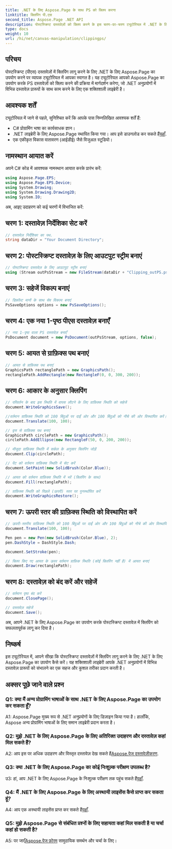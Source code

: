 ```yaml
---
title: .NET के लिए Aspose.Page के साथ PS को क्लिप करना
linktitle: क्लिपिंग पी.एस
second_title: Aspose.Page .NET API
description: पोस्टस्क्रिप्ट दस्तावेज़ों को क्लिप करने के इस चरण-दर-चरण ट्यूटोरियल में .NET के लिए Aspose.Page की शक्ति का अन्वेषण करें। अपनी दस्तावेज़ प्रसंस्करण क्षमताओं को सहजता से बढ़ाना सीखें।
type: docs
weight: 10
url: /hi/net/canvas-manipulation/clippingps/
---
```

## परिचय

पोस्टस्क्रिप्ट (पीएस) दस्तावेज़ों में क्लिपिंग लागू करने के लिए .NET के लिए Aspose.Page का उपयोग करने पर व्यापक ट्यूटोरियल में आपका स्वागत है। यह ट्यूटोरियल आपको Aspose.Page का उपयोग करके PS दस्तावेज़ों को क्लिप करने की प्रक्रिया में मार्गदर्शन करेगा, जो .NET अनुप्रयोगों में विभिन्न दस्तावेज़ प्रारूपों के साथ काम करने के लिए एक शक्तिशाली लाइब्रेरी है।

## आवश्यक शर्तें

ट्यूटोरियल में जाने से पहले, सुनिश्चित करें कि आपके पास निम्नलिखित आवश्यक शर्तें हैं:

- C# प्रोग्रामिंग भाषा का कार्यसाधक ज्ञान।
-  .NET लाइब्रेरी के लिए Aspose.Page स्थापित किया गया। आप इसे डाउनलोड कर सकते हैं[यहाँ](https://releases.aspose.com/page/net/).
- एक एकीकृत विकास वातावरण (आईडीई) जैसे विजुअल स्टूडियो।

## नामस्थान आयात करें

अपने C# कोड में आवश्यक नामस्थान आयात करके प्रारंभ करें:

```csharp
using Aspose.Page.EPS;
using Aspose.Page.EPS.Device;
using System.Drawing;
using System.Drawing.Drawing2D;
using System.IO;
```

अब, आइए उदाहरण को कई चरणों में विभाजित करें:

## चरण 1: दस्तावेज़ निर्देशिका सेट करें

```csharp
// दस्तावेज़ निर्देशिका का पथ.
string dataDir = "Your Document Directory";
```

## चरण 2: पोस्टस्क्रिप्ट दस्तावेज़ के लिए आउटपुट स्ट्रीम बनाएं

```csharp
// पोस्टस्क्रिप्ट दस्तावेज़ के लिए आउटपुट स्ट्रीम बनाएं
using (Stream outPsStream = new FileStream(dataDir + "Clipping_outPS.ps", FileMode.Create))
```

## चरण 3: सहेजें विकल्प बनाएं

```csharp
// डिफ़ॉल्ट मानों के साथ सेव विकल्प बनाएं
PsSaveOptions options = new PsSaveOptions();
```

## चरण 4: एक नया 1-पृष्ठ पीएस दस्तावेज़ बनाएँ

```csharp
// नया 1-पृष्ठ वाला PS दस्तावेज़ बनाएँ
PsDocument document = new PsDocument(outPsStream, options, false);
```

## चरण 5: आयत से ग्राफ़िक्स पथ बनाएं

```csharp
// आयत से ग्राफ़िक्स पथ बनाएं
GraphicsPath rectanglePath = new GraphicsPath();
rectanglePath.AddRectangle(new RectangleF(0, 0, 300, 200));
```

## चरण 6: आकार के अनुसार क्लिपिंग

```csharp
// परिवर्तन के बाद इस स्थिति में वापस लौटने के लिए ग्राफ़िक्स स्थिति को सहेजें
document.WriteGraphicsSave();

//वर्तमान ग्राफ़िक्स स्थिति को 100 बिंदुओं पर दाईं ओर और 100 बिंदुओं को नीचे की ओर विस्थापित करें।
document.Translate(100, 100);

// वृत्त से ग्राफ़िक्स पथ बनाएं
GraphicsPath circlePath = new GraphicsPath();
circlePath.AddEllipse(new RectangleF(50, 0, 200, 200));

// मौजूदा ग्राफ़िक्स स्थिति में सर्कल के अनुसार क्लिपिंग जोड़ें
document.Clip(circlePath);

// पेंट को वर्तमान ग्राफ़िक्स स्थिति में सेट करें
document.SetPaint(new SolidBrush(Color.Blue));

// आयत को वर्तमान ग्राफ़िक्स स्थिति में भरें (क्लिपिंग के साथ)
document.Fill(rectanglePath);

// ग्राफ़िक्स स्थिति को पिछले (ऊपरी) स्तर पर पुनर्स्थापित करें
document.WriteGraphicsRestore();
```

## चरण 7: ऊपरी स्तर की ग्राफ़िक्स स्थिति को विस्थापित करें

```csharp
// ऊपरी-स्तरीय ग्राफ़िक्स स्थिति को 100 बिंदुओं पर दाईं ओर और 100 बिंदुओं को नीचे की ओर विस्थापित करें।
document.Translate(100, 100);

Pen pen = new Pen(new SolidBrush(Color.Blue), 2);
pen.DashStyle = DashStyle.Dash;

document.SetStroke(pen);

// क्लिप किए गए आयत के ऊपर वर्तमान ग्राफ़िक स्थिति (कोई क्लिपिंग नहीं है) में आयत बनाएं
document.Draw(rectanglePath);
```

## चरण 8: दस्तावेज़ को बंद करें और सहेजें

```csharp
// वर्तमान पृष्ठ बंद करें
document.ClosePage();

// दस्तावेज़ सहेजें
document.Save();
```

अब, आपने .NET के लिए Aspose.Page का उपयोग करके पोस्टस्क्रिप्ट दस्तावेज़ में क्लिपिंग को सफलतापूर्वक लागू कर दिया है।

## निष्कर्ष

इस ट्यूटोरियल में, आपने सीखा कि पोस्टस्क्रिप्ट दस्तावेज़ों में क्लिपिंग लागू करने के लिए .NET के लिए Aspose.Page का उपयोग कैसे करें। यह शक्तिशाली लाइब्रेरी आपके .NET अनुप्रयोगों में विभिन्न दस्तावेज़ प्रारूपों को संभालने का एक सहज और कुशल तरीका प्रदान करती है।

## अक्सर पूछे जाने वाले प्रश्न

### Q1: क्या मैं अन्य प्रोग्रामिंग भाषाओं के साथ .NET के लिए Aspose.Page का उपयोग कर सकता हूँ?

A1: Aspose.Page मुख्य रूप से .NET अनुप्रयोगों के लिए डिज़ाइन किया गया है। हालाँकि, Aspose अन्य प्रोग्रामिंग भाषाओं के लिए समान लाइब्रेरी प्रदान करता है।

### Q2: मुझे .NET के लिए Aspose.Page के लिए अतिरिक्त उदाहरण और दस्तावेज़ कहां मिल सकते हैं?

 A2: आप इस पर अधिक उदाहरण और विस्तृत दस्तावेज़ देख सकते हैं[Aspose.पेज दस्तावेज़ीकरण](https://reference.aspose.com/page/net/).

### Q3: क्या .NET के लिए Aspose.Page का कोई निःशुल्क परीक्षण उपलब्ध है?

 उ3: हां, आप .NET के लिए Aspose.Page के निःशुल्क परीक्षण तक पहुंच सकते हैं[यहाँ](https://releases.aspose.com/).

### Q4: मैं .NET के लिए Aspose.Page के लिए अस्थायी लाइसेंस कैसे प्राप्त कर सकता हूं?

 A4: आप एक अस्थायी लाइसेंस प्राप्त कर सकते हैं[यहाँ](https://purchase.aspose.com/temporary-license/).

### Q5: मुझे Aspose.Page से संबंधित प्रश्नों के लिए सहायता कहां मिल सकती है या चर्चा कहां हो सकती है?

 A5: पर जाएँ[Aspose.पेज फ़ोरम](https://forum.aspose.com/c/page/39) सामुदायिक समर्थन और चर्चा के लिए।